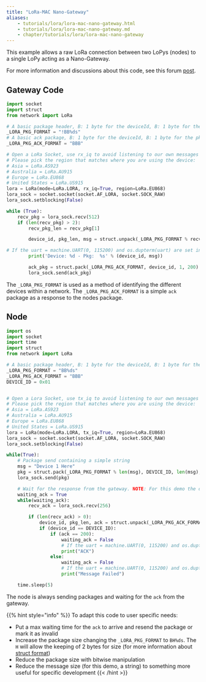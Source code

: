 ```yaml
---
title: "LoRa-MAC Nano-Gateway"
aliases:
    - tutorials/lora/lora-mac-nano-gateway.html
    - tutorials/lora/lora-mac-nano-gateway.md
    - chapter/tutorials/lora/lora-mac-nano-gateway
---
```


This example allows a raw LoRa connection between two LoPys (nodes) to a single LoPy acting as a Nano-Gateway.

For more information and discussions about this code, see this forum [post](https://forum.pycom.io/topic/236/lopy-nano-gateway).

## Gateway Code

```python
import socket
import struct
from network import LoRa

# A basic package header, B: 1 byte for the deviceId, B: 1 byte for the pkg size, %ds: Formatted string for string
_LORA_PKG_FORMAT = "!BB%ds"
# A basic ack package, B: 1 byte for the deviceId, B: 1 byte for the pkg size, B: 1 byte for the Ok (200) or error messages
_LORA_PKG_ACK_FORMAT = "BBB"

# Open a LoRa Socket, use rx_iq to avoid listening to our own messages
# Please pick the region that matches where you are using the device:
# Asia = LoRa.AS923
# Australia = LoRa.AU915
# Europe = LoRa.EU868
# United States = LoRa.US915
lora = LoRa(mode=LoRa.LORA, rx_iq=True, region=LoRa.EU868)
lora_sock = socket.socket(socket.AF_LORA, socket.SOCK_RAW)
lora_sock.setblocking(False)

while (True):
    recv_pkg = lora_sock.recv(512)
    if (len(recv_pkg) > 2):
        recv_pkg_len = recv_pkg[1]

        device_id, pkg_len, msg = struct.unpack(_LORA_PKG_FORMAT % recv_pkg_len, recv_pkg)

# If the uart = machine.UART(0, 115200) and os.dupterm(uart) are set in the boot.py this print should appear in the serial port
        print('Device: %d - Pkg:  %s' % (device_id, msg))

        ack_pkg = struct.pack(_LORA_PKG_ACK_FORMAT, device_id, 1, 200)
        lora_sock.send(ack_pkg)
```

The `_LORA_PKG_FORMAT` is used as a method of identifying the different devices within a network. The `_LORA_PKG_ACK_FORMAT` is a simple `ack` package as a response to the nodes package.

## Node

```python
import os
import socket
import time
import struct
from network import LoRa

# A basic package header, B: 1 byte for the deviceId, B: 1 byte for the pkg size
_LORA_PKG_FORMAT = "BB%ds"
_LORA_PKG_ACK_FORMAT = "BBB"
DEVICE_ID = 0x01


# Open a Lora Socket, use tx_iq to avoid listening to our own messages
# Please pick the region that matches where you are using the device:
# Asia = LoRa.AS923
# Australia = LoRa.AU915
# Europe = LoRa.EU868
# United States = LoRa.US915
lora = LoRa(mode=LoRa.LORA, tx_iq=True, region=LoRa.EU868)
lora_sock = socket.socket(socket.AF_LORA, socket.SOCK_RAW)
lora_sock.setblocking(False)

while(True):
    # Package send containing a simple string
    msg = "Device 1 Here"
    pkg = struct.pack(_LORA_PKG_FORMAT % len(msg), DEVICE_ID, len(msg), msg)
    lora_sock.send(pkg)

    # Wait for the response from the gateway. NOTE: For this demo the device does an infinite loop for while waiting the response. Introduce a max_time_waiting for you application
    waiting_ack = True
    while(waiting_ack):
        recv_ack = lora_sock.recv(256)

        if (len(recv_ack) > 0):
            device_id, pkg_len, ack = struct.unpack(_LORA_PKG_ACK_FORMAT, recv_ack)
            if (device_id == DEVICE_ID):
                if (ack == 200):
                    waiting_ack = False
                    # If the uart = machine.UART(0, 115200) and os.dupterm(uart) are set in the boot.py this print should appear in the serial port
                    print("ACK")
                else:
                    waiting_ack = False
                    # If the uart = machine.UART(0, 115200) and os.dupterm(uart) are set in the boot.py this print should appear in the serial port
                    print("Message Failed")

    time.sleep(5)
```

The node is always sending packages and waiting for the `ack` from the gateway.

{{% hint style="info" %}}
To adapt this code to user specific needs:

* Put a max waiting time for the `ack` to arrive and resend the package or mark it as invalid
* Increase the package size changing the `_LORA_PKG_FORMAT` to `BH%ds`. The `H` will allow the keeping of 2 bytes for size (for more information about [struct format](https://docs.python.org/2/library/struct.html#format-characters))
* Reduce the package size with bitwise manipulation
* Reduce the message size (for this demo, a string) to something more useful for specific development
{{< /hint >}}

